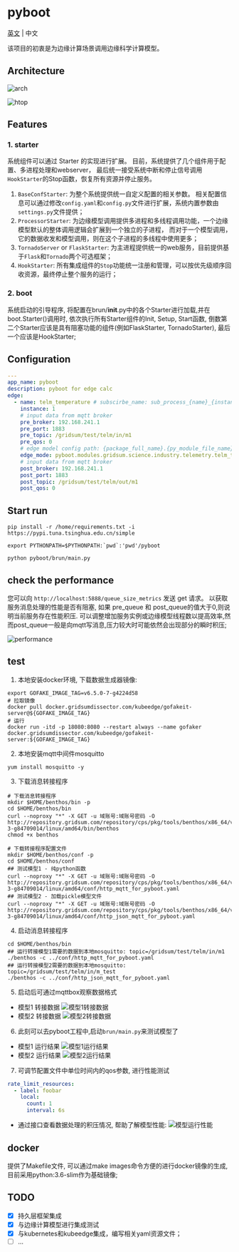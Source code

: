 # pyboot

[英文](README.md) | 中文

该项目的初衷是为边缘计算场景调用边缘科学计算模型。

## Architecture

![arch](images/edge-model-arch.png)

![htop](images/htop-subprocess-thread.png)

## Features
### 1. starter
系统组件可以通过 Starter 的实现进行扩展。
目前，系统提供了几个组件用于配置、多进程处理和webserver，
最后统一接受系统中断和停止信号调用`HookStarter`的Stop函数，恢复所有资源并停止服务。

1. `BaseConfStarter`:
   为整个系统提供统一自定义配置的相关参数。 
   相关配置信息可以通过修改`config.yaml`和`config.py`文件进行扩展，系统内置参数由`settings.py`文件提供；
2. `ProcessorStarter`:
   为边缘模型调用提供多进程和多线程调用功能，一个边缘模型默认的整体调用逻辑会扩展到一个独立的子进程，
   而对于一个模型调用，它的数据收发和模型调用，则在这个子进程的多线程中使用更多；
3. `TornadoServer` or `FlaskStarter`:
   为主进程提供统一的web服务，目前提供基于`Flask`和`Tornado`两个可选框架；
4. `HookStarter`:
   所有集成组件的`Stop`功能统一注册和管理，可以按优先级顺序回收资源，最终停止整个服务的运行；
### 2. boot
系统启动的引导程序, 将配置在brun/__init__.py中的各个Starter进行加载,并在boot.Starter()调用时,
依次执行所有Starter组件的Init, Setup, Start函数, 倒数第二个Starter应该是具有阻塞功能的组件(例如FlaskStarter, TornadoStarter), 
最后一个应该是HookStarter;

## Configuration
```yaml
---
app_name: pyboot
description: pyboot for edge calc
edge:
  - name: telm_temperature # subscirbe_name: sub_process_{name}_{instance}
    instance: 1
    # input data from mqtt broker
    pre_broker: 192.168.241.1
    pre_port: 1883
    pre_topic: /gridsum/test/telm/in/m1
    pre_qos: 0
    # edge model config path: {package_full_name}.{py_module_file_name}.{func_name}
    edge_mode: pyboot.modules.gridsum.science.industry.telemetry.telm_temperature
    # input data from mqtt broker
    post_broker: 192.168.241.1
    post_port: 1883
    post_topic: /gridsum/test/telm/out/m1
    post_qos: 0


```

## Start run
```shell
pip install -r /home/requirements.txt -i https://pypi.tuna.tsinghua.edu.cn/simple

export PYTHONPATH=$PYTHONPATH:`pwd`:'pwd'/pyboot

python pyboot/brun/main.py
```

## check the performance
您可以向 `http://localhost:5888/queue_size_metrics` 发送 get 请求。
以获取服务消息处理的性能是否有阻塞, 如果 pre_queue 和 post_queue的值大于0,则说明当前服务存在性能积压.
可以调整增加服务实例或边缘模型线程数以提高效率,然而post_queue一般是向mqtt写消息,压力较大时可能依然会出现部分的瞬时积压;

![performance](images/performance-check-block.png)

## test
1. 本地安装docker环境, 下载数据生成器镜像:
```shell
export GOFAKE_IMAGE_TAG=v6.5.0-7-g4224d58
# 拉取镜像
docker pull docker.gridsumdissector.com/kubeedge/gofakeit-server@${GOFAKE_IMAGE_TAG}
# 运行
docker run -itd -p 18080:8080 --restart always --name gofaker docker.gridsumdissector.com/kubeedge/gofakeit-server:${GOFAKE_IMAGE_TAG}

```

2. 本地安装mqtt中间件mosquitto
```shell
yum install mosquitto -y
```

3. 下载消息转接程序
```shell
# 下载消息转接程序
mkdir $HOME/benthos/bin -p
cd $HOME/benthos/bin
curl --noproxy "*" -X GET -u 域账号:域账号密码 -O http://repository.gridsum.com/repository/cps/pkg/tools/benthos/x86_64/v3.49.0-3-g84709014/linux/amd64/bin/benthos
chmod +x benthos

# 下载转接程序配置文件
mkdir $HOME/benthos/conf -p
cd $HOME/benthos/conf
## 测试模型1 - 纯python函数
curl --noproxy "*" -X GET -u 域账号:域账号密码 -O http://repository.gridsum.com/repository/cps/pkg/tools/benthos/x86_64/v3.49.0-3-g84709014/linux/amd64/conf/http_mqtt_for_pyboot.yaml
## 测试模型2 - 加载pickle模型文件
curl --noproxy "*" -X GET -u 域账号:域账号密码 -O http://repository.gridsum.com/repository/cps/pkg/tools/benthos/x86_64/v3.49.0-3-g84709014/linux/amd64/conf/http_json_mqtt_for_pyboot.yaml

```
4. 启动消息转接程序
```shell
cd $HOME/benthos/bin
## 运行转接模型1需要的数据到本地mosquitto: topic=/gridsum/test/telm/in/m1
./benthos -c ../conf/http_mqtt_for_pyboot.yaml
## 运行转接模型2需要的数据到本地mosquitto: topic=/gridsum/test/telm/in/m_test
./benthos -c ../conf/http_json_mqtt_for_pyboot.yaml
```
5. 启动后可通过mqttbox观察数据格式
- 模型1 转接数据
![模型1转接数据](images/1.http_mqtt_for_pyboot.png)
- 模型2 转接数据
![模型2转接数据](images/2.http_json_mqtt_for_pyboot.png)

6. 此刻可以去pyboot工程中,启动`brun/main.py`来测试模型了
- 模型1 运行结果
![模型1运行结果](images/out/m1_out.png)
- 模型2 运行结果
![模型2运行结果](images/out/m2_out.png)

7. 可调节配置文件中单位时间内的qos参数, 进行性能测试
```yaml
rate_limit_resources:
  - label: foobar
    local:
      count: 1
      interval: 6s
```
- 通过接口查看数据处理的积压情况, 帮助了解模型性能:
![模型运行性能](images/out/queue_size_metrics.png)


## docker
提供了Makefile文件, 可以通过make images命令方便的进行docker镜像的生成,目前采用python:3.6-slim作为基础镜像;

## TODO
- [x] 持久层框架集成
- [x] 与边缘计算模型进行集成测试
- [x] 与kubernetes和kubeedge集成，编写相关yaml资源文件；
- [ ] ...